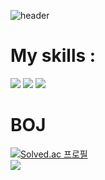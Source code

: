 ![header](https://capsule-render.vercel.app/api?type=waving&color=gradient&customColorList=10&height=200&text=Jonatha1209's%20GITHUB&fontSize=50&animation=twinkling&fontAlign=68&fontAlignY=36)

# My skills :

<img src="https://img.shields.io/badge/C++-00599C?style=flat-square&logo=C%2B%2B&logoColor=white"/>
<img src="https://img.shields.io/badge/Java-007396?style=flat-square&logo=java&logoColor=white"/>
<img src="https://img.shields.io/badge/JavaScript-F7DF1E?style=flat-square&logo=javascript&logoColor=white"/>

# BOJ

[![Solved.ac 프로필](http://mazassumnida.wtf/api/generate_badge?boj=knen)](https://solved.ac/knen)</br>
<img src="http://mazandi.herokuapp.com/api?handle=knen&theme=warm"/>
